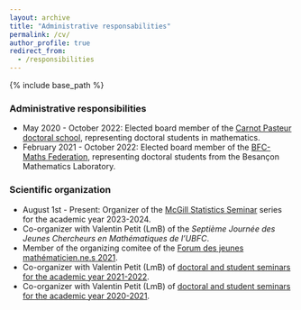 ```yaml
---
layout: archive
title: "Administrative responsabilities"
permalink: /cv/
author_profile: true
redirect_from:
  - /responsibilities
---
```


{% include base_path %}

### Administrative responsibilities

- May 2020 - October 2022: Elected board member of the [Carnot Pasteur doctoral school](https://cp.ubfc.fr), representing doctoral students in mathematics.
- February 2021 - October 2022: Elected board member of the [BFC-Maths Federation](https://bfcm.math.cnrs.fr), representing doctoral students from the Besançon Mathematics Laboratory.

### Scientific organization

- August 1st - Present: Organizer of the [McGill Statistics Seminar](https://mcgillstat.github.io) series for the academic year 2023-2024. 
- Co-organizer with Valentin Petit (LmB) of the *Septième Journée des Jeunes Chercheurs en Mathématiques de l’UBFC*.
- Member of the organizing comitee of the [Forum des jeunes mathématicien.ne.s 2021](https://jmb2021.sciencesconf.org).
- Co-organizer with Valentin Petit (LmB) of [doctoral and student seminars for the academic year 2021-2022](https://lmb.univ-fcomte.fr/Archives-des-seminaires-2021-2022).
- Co-organizer with Valentin Petit (LmB) of [doctoral and student seminars for the academic year 2020-2021](https://lmb.univ-fcomte.fr/Archives-des-seminaires-2020-2021).

